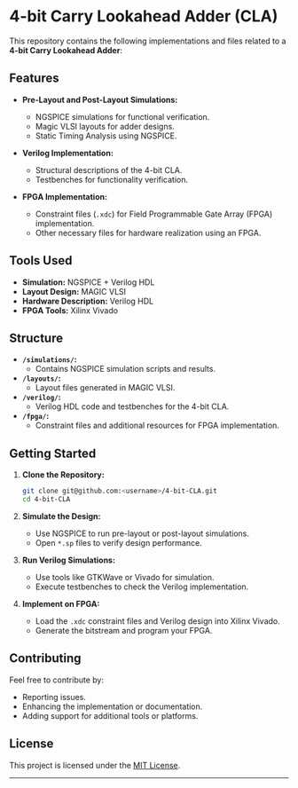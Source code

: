 # **4-bit Carry Lookahead Adder (CLA)**

This repository contains the following implementations and files related to a **4-bit Carry Lookahead Adder**:

## **Features**
- **Pre-Layout and Post-Layout Simulations:**
  - NGSPICE simulations for functional verification.
  - Magic VLSI layouts for adder designs.
  - Static Timing Analysis using NGSPICE.

- **Verilog Implementation:**
  - Structural descriptions of the 4-bit CLA.
  - Testbenches for functionality verification.

- **FPGA Implementation:**
  - Constraint files (`.xdc`) for Field Programmable Gate Array (FPGA) implementation.
  - Other necessary files for hardware realization using an FPGA.

## **Tools Used**
- **Simulation:** NGSPICE + Verilog HDL
- **Layout Design:** MAGIC VLSI
- **Hardware Description:** Verilog HDL
- **FPGA Tools:** Xilinx Vivado

## **Structure**
- **`/simulations/`:**
  - Contains NGSPICE simulation scripts and results.
- **`/layouts/`:**
  - Layout files generated in MAGIC VLSI.
- **`/verilog/`:**
  - Verilog HDL code and testbenches for the 4-bit CLA.
- **`/fpga/`:**
  - Constraint files and additional resources for FPGA implementation.

## **Getting Started**
1. **Clone the Repository:**
   ```bash
   git clone git@github.com:<username>/4-bit-CLA.git
   cd 4-bit-CLA
   ```

2. **Simulate the Design:**
   - Use NGSPICE to run pre-layout or post-layout simulations.
   - Open `*.sp` files to verify design performance.

3. **Run Verilog Simulations:**
   - Use tools like GTKWave or Vivado for simulation.
   - Execute testbenches to check the Verilog implementation.

4. **Implement on FPGA:**
   - Load the `.xdc` constraint files and Verilog design into Xilinx Vivado.
   - Generate the bitstream and program your FPGA.

## **Contributing**
Feel free to contribute by:
- Reporting issues.
- Enhancing the implementation or documentation.
- Adding support for additional tools or platforms.

## **License**
This project is licensed under the [MIT License](LICENSE).

---
